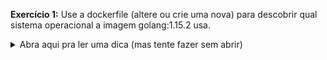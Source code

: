 **Exercício 1:** Use a dockerfile (altere ou crie uma nova) para descobrir qual sistema operacional a imagem golang:1.15.2 usa.

<details>
<summary>Abra aqui pra ler uma dica (mas tente fazer sem abrir)</summary>
<br>
<p>Para ver infos de um linux, você pode usar o comando</p>

```shell
cat /etc/*-release
```
</details>